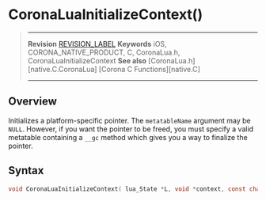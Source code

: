 # CoronaLuaInitializeContext()

> --------------------- ------------------------------------------------------------------------------------------
> __Revision__			[REVISION_LABEL](REVISION_URL)
> __Keywords__			iOS, CORONA_NATIVE_PRODUCT, C, CoronaLua.h, CoronaLuaInitializeContext
> __See also__			[CoronaLua.h][native.C.CoronaLua]
>						[Corona C Functions][native.C]
> --------------------- ------------------------------------------------------------------------------------------


## Overview

Initializes a platform-specific pointer. The `metatableName` argument may be `NULL`. However, if you want the pointer to be freed, you must specify a valid metatable containing a `__gc` method which gives you a way to finalize the pointer.


## Syntax

``````c
void CoronaLuaInitializeContext( lua_State *L, void *context, const char *metatableName )
``````
